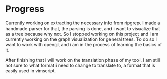 # Progress 
Currently working on extracting the necessary info from ripgrep. 
I made a handmade parser for that, the parsing is done, and i want to visualize that as a tree because why not. 
So I stopped working on this project and I am currently working on the graph visualization for general trees. To do so I want to work with opengl, and i am in the process of learning the basics of it.

After finishing that i will work on the translation phase of my tool. I am still not sure to what format i need to change to translate to, a format that is easily used in vimscript. 
